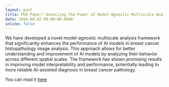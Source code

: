 ```yaml
---
layout: post
title: PhD Paper! Unveiling the Power of Model-Agnostic Multiscale Analysis in Breast Cancer Histopathology
date: 2024-09-02 09:00:00-0000
inline: false
---
```


We have developed a novel model-agnostic multiscale analysis framework that significantly enhances the performance of AI models in breast cancer histopathology image analysis. This approach allows for better understanding and improvement of AI models by analyzing their behavior across different spatial scales. The framework has shown promising results in improving model interpretability and performance, potentially leading to more reliable AI-assisted diagnosis in breast cancer pathology.

You can read it [here](https://doi.org/10.1109/JBHI.2024.3413533)